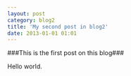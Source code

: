 ```yaml
---
layout: post
category: blog2
title: 'My second post in blog2'
date: 2013-01-01 01:01
---
```

###This is the first post on this blog###

Hello world.


